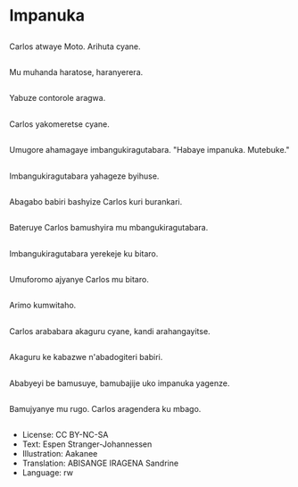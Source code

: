 # Impanuka

##
Carlos atwaye Moto. Arihuta cyane.

##
Mu muhanda haratose, haranyerera.

##
Yabuze contorole aragwa.

##
Carlos yakomeretse cyane.

##
Umugore ahamagaye imbangukiragutabara. "Habaye impanuka. Mutebuke."

##
Imbangukiragutabara yahageze byihuse.

##
Abagabo babiri bashyize Carlos kuri burankari.

##
Bateruye Carlos bamushyira mu mbangukiragutabara.

##
Imbangukiragutabara yerekeje ku bitaro.

##
Umuforomo ajyanye Carlos mu bitaro.

##
Arimo kumwitaho.

##
Carlos arababara akaguru cyane, kandi arahangayitse.

##
Akaguru ke kabazwe n'abadogiteri babiri.

##
Ababyeyi be bamusuye, bamubajije uko impanuka yagenze.

##
Bamujyanye mu rugo. Carlos aragendera ku mbago.

##
* License: CC BY-NC-SA
* Text: Espen Stranger-Johannessen
* Illustration: Aakanee
* Translation: ABISANGE IRAGENA Sandrine
* Language: rw
